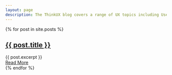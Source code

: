 ```yaml
---
layout: page
description: The ThinkUX blog covers a range of UX topics including User Experience (UX) Design, Information Architecture (IA), UX Tools, Design Theory, and more!
---
```

<div class="posts">
  {% for post in site.posts %}
    <div class="row">
      <div class="col-xs-10 col-xs-offset-1 col-sm-8 col-sm-offset-2 col-md-6 col-md-offset-3">
        <article class="post">
          <h1><a href="{{ site.baseurl }}{{ post.url }}">{{ post.title }}</a></h1>
          <div class="entry">
            {{ post.excerpt }}
          </div>
          <a href="{{ site.baseurl }}{{ post.url }}" class="read-more">Read More</a>
        </article>
      </div>
    </div>
  {% endfor %}
</div>
